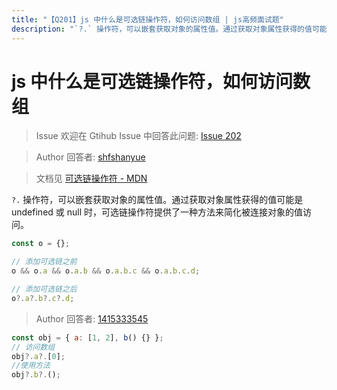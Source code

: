 ```yaml
---
title: "【Q201】js 中什么是可选链操作符，如何访问数组 | js高频面试题"
description: "`?.` 操作符，可以嵌套获取对象的属性值。通过获取对象属性获得的值可能是 undefined 或 null 时，可选链操作符提供了一种方法来简化被连接对象的值访问。  字节跳动面试题、阿里腾讯面试题、美团小米面试题。"
---
```


# js 中什么是可选链操作符，如何访问数组

> Issue
> 欢迎在 Gtihub Issue 中回答此问题: [Issue 202](https://github.com/shfshanyue/Daily-Question/issues/202)

> Author
> 回答者: [shfshanyue](https://github.com/shfshanyue)

> 文档见 [可选链操作符 - MDN](https://developer.mozilla.org/zh-CN/docs/Web/JavaScript/Reference/Operators/Optional_chaining)

`?.` 操作符，可以嵌套获取对象的属性值。通过获取对象属性获得的值可能是 undefined 或 null 时，可选链操作符提供了一种方法来简化被连接对象的值访问。

```javascript
const o = {};

// 添加可选链之前
o && o.a && o.a.b && o.a.b.c && o.a.b.c.d;

// 添加可选链之后
o?.a?.b?.c?.d;
```

> Author
> 回答者: [1415333545](https://github.com/1415333545)

```javascript
const obj = { a: [1, 2], b() {} };
// 访问数组
obj?.a?.[0];
//使用方法
obj?.b?.();
```

